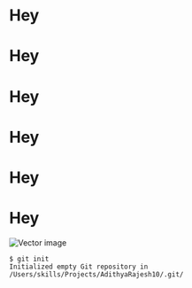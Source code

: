 # Hey
# Hey
# Hey
# Hey
# Hey
# Hey
![Vector image](https://img.freepik.com/free-photo/psychedelic-paper-shapes-with-copy-space_23-2149378246.jpg?size=626&ext=jpg&ga=GA1.2.1866250247.1684689270)
```
$ git init
Initialized empty Git repository in /Users/skills/Projects/AdithyaRajesh10/.git/
```
